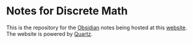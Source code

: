# Notes for Discrete Math

This is the repository for the [Obsidian](https://obsidian.md/) notes being hosted at this [website](https://notes-for-computer-science.github.io/discrete-math/). The website is powered by [Quartz](https://quartz.jzhao.xyz/).


